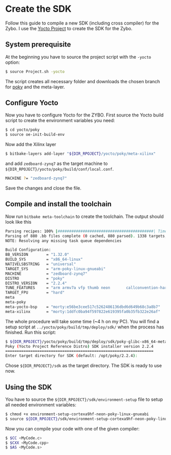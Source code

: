 # Create the SDK

Follow this guide to compile a new SDK (including cross compiler) for the Zybo. I use the [Yocto Project](https://www.yoctoproject.org/) to create the SDK for the Zybo.

## System prerequisite

At the beginning you have to source the project script with the `-yocto` option:

```bash
$ source Project.sh -yocto
```

The script creates all necessary folder and downloads the chosen branch for [poky](https://www.yoctoproject.org/software-item/poky/) and the meta-layer.

## Configure Yocto

Now you have to configure Yocto for the ZYBO. First source the Yocto build script to create the environment variables you need:

```bash
$ cd yocto/poky
$ source oe-init-build-env
```

Now add the Xilinx layer

```bash
$ bitbake-layers add-layer "${DIR_RPOJECT}/yocto/poky/meta-xilinx"
```

and add `zedboard-zynq7` as the target machine to `${DIR_RPOJECT}/yocto/poky/build/conf/local.conf`.

```bash
MACHINE ?= "zedboard-zynq7"
```

Save the changes and close the file.

## Compile and install the toolchain

Now run `bitbake meta-toolchain` to create the toolchain. The output should look like this

```bash
Parsing recipes: 100% |##########################################| Time: 0:00:51
Parsing of 880 .bb files complete (0 cached, 880 parsed). 1338 targets, 78 skipped, 0 masked, 0 errors.
NOTE: Resolving any missing task queue dependencies

Build Configuration:
BB_VERSION        = "1.32.0"
BUILD_SYS         = "x86_64-linux"
NATIVELSBSTRING   = "universal"
TARGET_SYS        = "arm-poky-linux-gnueabi"
MACHINE           = "zedboard-zynq7"
DISTRO            = "poky"
DISTRO_VERSION    = "2.2.4"
TUNE_FEATURES     = "arm armv7a vfp thumb neon       callconvention-hard       cortexa9"
TARGET_FPU        = "hard"
meta
meta-poky
meta-yocto-bsp    = "morty:e56be3cee517c5262486136dbd6d649b68c3a8b7"
meta-xilinx       = "morty:1ddfc0ba94f597822e619395fa0b35fb322e26af"
```

The whole procedure will take some time (~4 h on my PC). You will find a setup script at `../yocto/poky/build/tmp/deploy/sdk/` when the process has finished. Run this script:

```bash
$ ${DIR_RPOJECT}/yocto/poky/build/tmp/deploy/sdk/poky-glibc-x86_64-meta-toolchain-cortexa9hf-neon-toolchain-2.2.4.sh
Poky (Yocto Project Reference Distro) SDK installer version 2.2.4
=================================================================
Enter target directory for SDK (default: /opt/poky/2.2.4): 
```

Chose `${DIR_RPOJECT}/sdk` as the target directory. The SDK is ready to use now.

## Using the SDK

You have to source the `${DIR_RPOJECT}/sdk/environment-setup` file to setup all needed environment variables:

```bash
$ chmod +x environment-setup-cortexa9hf-neon-poky-linux-gnueabi
$ source ${DIR_RPOJECT}/sdk/environment-setup-cortexa9hf-neon-poky-linux-gnueabi
```

Now you can compile your code with one of the given compiler:

```bash
$ $CC <MyCode.c>
$ $CXX <MyCode.cpp>
$ $AS <MyCode.s>
```
